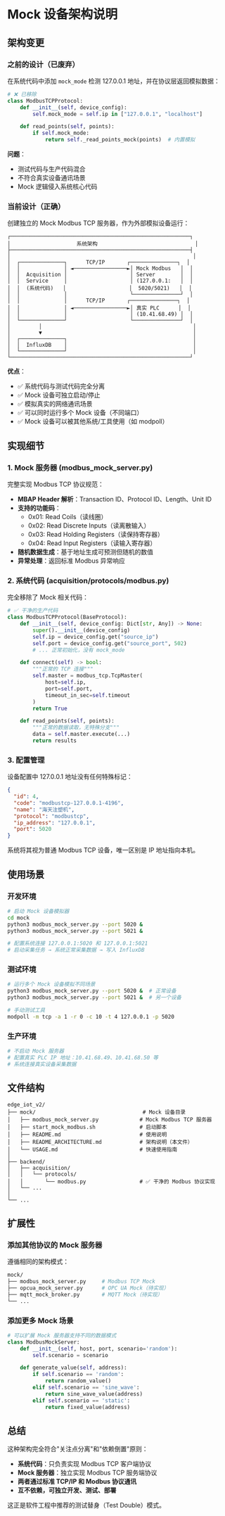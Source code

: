 # Mock 设备架构说明

## 架构变更

### 之前的设计（已废弃）

在系统代码中添加 `mock_mode` 检测 127.0.0.1 地址，并在协议层返回模拟数据：

```python
# ❌ 已移除
class ModbusTCPProtocol:
    def __init__(self, device_config):
        self.mock_mode = self.ip in ["127.0.0.1", "localhost"]

    def read_points(self, points):
        if self.mock_mode:
            return self._read_points_mock(points)  # 内置模拟
```

**问题**：
- 测试代码与生产代码混合
- 不符合真实设备通讯场景
- Mock 逻辑侵入系统核心代码

### 当前设计（正确）

创建独立的 Mock Modbus TCP 服务器，作为外部模拟设备运行：

```
┌─────────────────────────────────────────────────────────┐
│                     系统架构                               │
├─────────────────────────────────────────────────────────┤
│                                                          │
│  ┌──────────────┐      TCP/IP       ┌───────────────┐  │
│  │              │ ◄─────────────────►│ Mock Modbus   │  │
│  │  Acquisition │                    │ Server        │  │
│  │  Service     │                    │ (127.0.0.1:   │  │
│  │  (系统代码)   │                    │  5020/5021)   │  │
│  │              │                    └───────────────┘  │
│  │              │      TCP/IP       ┌───────────────┐  │
│  │              │ ◄─────────────────►│ 真实 PLC      │  │
│  │              │                    │ (10.41.68.49) │  │
│  └──────────────┘                    └───────────────┘  │
│         │                                                │
│         ▼                                                │
│  ┌──────────────┐                                        │
│  │  InfluxDB    │                                        │
│  └──────────────┘                                        │
└─────────────────────────────────────────────────────────┘
```

**优点**：
- ✅ 系统代码与测试代码完全分离
- ✅ Mock 设备可独立启动/停止
- ✅ 模拟真实的网络通讯场景
- ✅ 可以同时运行多个 Mock 设备（不同端口）
- ✅ Mock 设备可以被其他系统/工具使用（如 modpoll）

## 实现细节

### 1. Mock 服务器 (modbus_mock_server.py)

完整实现 Modbus TCP 协议规范：

- **MBAP Header 解析**：Transaction ID、Protocol ID、Length、Unit ID
- **支持的功能码**：
  - 0x01: Read Coils（读线圈）
  - 0x02: Read Discrete Inputs（读离散输入）
  - 0x03: Read Holding Registers（读保持寄存器）
  - 0x04: Read Input Registers（读输入寄存器）
- **随机数据生成**：基于地址生成可预测但随机的数值
- **异常处理**：返回标准 Modbus 异常响应

### 2. 系统代码 (acquisition/protocols/modbus.py)

完全移除了 Mock 相关代码：

```python
# ✅ 干净的生产代码
class ModbusTCPProtocol(BaseProtocol):
    def __init__(self, device_config: Dict[str, Any]) -> None:
        super().__init__(device_config)
        self.ip = device_config.get("source_ip")
        self.port = device_config.get("source_port", 502)
        # ... 正常初始化，没有 mock_mode

    def connect(self) -> bool:
        """正常的 TCP 连接"""
        self.master = modbus_tcp.TcpMaster(
            host=self.ip,
            port=self.port,
            timeout_in_sec=self.timeout
        )
        return True

    def read_points(self, points):
        """正常的数据读取，无特殊分支"""
        data = self.master.execute(...)
        return results
```

### 3. 配置管理

设备配置中 127.0.0.1 地址没有任何特殊标记：

```json
{
  "id": 4,
  "code": "modbustcp-127.0.0.1-4196",
  "name": "海天注塑机",
  "protocol": "modbustcp",
  "ip_address": "127.0.0.1",
  "port": 5020
}
```

系统将其视为普通 Modbus TCP 设备，唯一区别是 IP 地址指向本机。

## 使用场景

### 开发环境

```bash
# 启动 Mock 设备模拟器
cd mock
python3 modbus_mock_server.py --port 5020 &
python3 modbus_mock_server.py --port 5021 &

# 配置系统连接 127.0.0.1:5020 和 127.0.0.1:5021
# 启动采集任务 → 系统正常采集数据 → 写入 InfluxDB
```

### 测试环境

```bash
# 运行多个 Mock 设备模拟不同场景
python3 modbus_mock_server.py --port 5020 &  # 正常设备
python3 modbus_mock_server.py --port 5021 &  # 另一个设备

# 手动测试工具
modpoll -m tcp -a 1 -r 0 -c 10 -t 4 127.0.0.1 -p 5020
```

### 生产环境

```bash
# 不启动 Mock 服务器
# 配置真实 PLC IP 地址：10.41.68.49、10.41.68.50 等
# 系统连接真实设备采集数据
```

## 文件结构

```
edge_iot_v2/
├── mock/                                  # Mock 设备目录
│   ├── modbus_mock_server.py             # Mock Modbus TCP 服务器
│   ├── start_mock_modbus.sh              # 启动脚本
│   ├── README.md                         # 使用说明
│   ├── README_ARCHITECTURE.md            # 架构说明（本文件）
│   └── USAGE.md                          # 快速使用指南
│
├── backend/
│   ├── acquisition/
│   │   └── protocols/
│   │       └── modbus.py                 # ✅ 干净的 Modbus 协议实现
│   └── ...
│
└── ...
```

## 扩展性

### 添加其他协议的 Mock 服务器

遵循相同的架构模式：

```bash
mock/
├── modbus_mock_server.py     # Modbus TCP Mock
├── opcua_mock_server.py      # OPC UA Mock（待实现）
├── mqtt_mock_broker.py       # MQTT Mock（待实现）
└── ...
```

### 添加更多 Mock 场景

```python
# 可以扩展 Mock 服务器支持不同的数据模式
class ModbusMockServer:
    def __init__(self, host, port, scenario='random'):
        self.scenario = scenario

    def generate_value(self, address):
        if self.scenario == 'random':
            return random_value()
        elif self.scenario == 'sine_wave':
            return sine_wave_value(address)
        elif self.scenario == 'static':
            return fixed_value(address)
```

## 总结

这种架构完全符合"关注点分离"和"依赖倒置"原则：

- **系统代码**：只负责实现 Modbus TCP 客户端协议
- **Mock 服务器**：独立实现 Modbus TCP 服务端协议
- **两者通过标准 TCP/IP 和 Modbus 协议通讯**
- **互不依赖，可独立开发、测试、部署**

这正是软件工程中推荐的测试替身（Test Double）模式。
